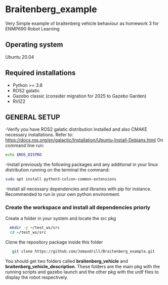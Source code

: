 # Braitenberg_example
Very Simple example of braitenberg vehicle behaviour as homework 3 for ENMP690 Robot Learning 
## Operating system
Ubuntu 20.04
## Required installations
- Python >= 3.8
- ROS2 galatic
- Gazebo classic (consider migration for 2025 to Gazebo Garden)
- RVIZ2
## GENERAL SETUP
-Verify you have ROS2 galatic distribution installed and also CMAKE necessary installations. Refer to: https://docs.ros.org/en/galactic/Installation/Ubuntu-Install-Debians.html
On command line run:
```sh
echo $ROS_DISTRO
```
-Install previously the following packages and any additional in your linux distribution running on the terminal the command:
```sh 
sudo apt install python3-colcon-common-extensions
```
-Install all necessary dependencies and libraries with pip for instance. Recommended to run in your own python environment.

### Create the workspace and install all dependencies priorly
Create a folder in your system and locate the src pkg
```sh
  mkdir -p ~/test_ws/src
  cd ~/test_ws/src
```
Clone the repository package inside this folder

```sh
   git clone https://github.com/Jomaxdrill/Braitenberg_example.git
```

You should get two folders called **braitenberg_vehicle** and **braitenberg_vehicle_description**. These folders are the main pkg with the running scripts and gazebo launch and the other pkg with the urdf files to display the robot respectively. 


